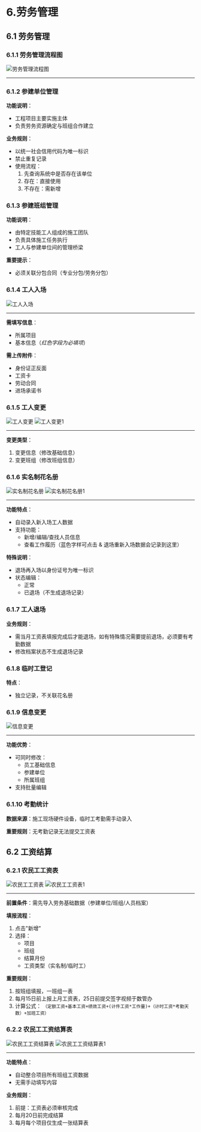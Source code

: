 # 6.劳务管理

## 6.1 劳务管理

### 6.1.1 劳务管理流程图

![劳务管理流程图](./imgs/lwgl/lwgllct.png)

---

### 6.1.2 参建单位管理
**功能说明**：
- 工程项目主要实施主体
- 负责劳务资源确定与班组合作建立

**业务规则**：
- 以统一社会信用代码为唯一标识
- 禁止重复记录
- 使用流程：
  1. 先查询系统中是否存在该单位
  2. 存在：直接使用
  3. 不存在：需新增

### 6.1.3 参建班组管理
**功能说明**：
- 由特定技能工人组成的施工团队
- 负责具体施工任务执行
- 工人与参建单位间的管理桥梁

**重要提示**：
- 必须关联分包合同（专业分包/劳务分包）

### 6.1.4 工人入场

![工人入场](./imgs/lwgl/grrc.png)

---

**需填写信息**：
- 所属项目
- 基本信息（*红色字段为必填项*）

**需上传附件**：
- 身份证正反面
- 工资卡
- 劳动合同
- 进场承诺书

### 6.1.5 工人变更

![工人变更](./imgs/lwgl/grbg.png)
![工人变更1](./imgs/lwgl/grbg1.png)

---

**变更类型**：
1. 变更信息（修改基础信息）
2. 变更班组（修改班组信息）

### 6.1.6 实名制花名册

![实名制花名册](./imgs/lwgl/smzhmc.png)
![实名制花名册1](./imgs/lwgl/smzhmc1.png)

---

**功能特点**：
- 自动录入新入场工人数据
- 支持功能：
  - 新增/编辑/查找人员信息
  - 查看工作履历（蓝色字样可点击 & 退场重新入场数据会记录到这里）
  
**特殊说明**：
- 退场再入场以身份证号为唯一标识
- 状态编辑：
  - 正常
  - 已退场（不生成退场记录）

### 6.1.7 工人退场
**业务规则**：
- 需当月工资表填报完成后才能退场，如有特殊情况需要提前退场，必须要有考勤数据
- 修改档案状态不生成退场记录

### 6.1.8 临时工登记
**特点**：
- 独立记录，不关联花名册

### 6.1.9 信息变更

![信息变更](./imgs/lwgl/xxbg.png)

---

**功能优势**：
- 可同时修改：
  - 员工基础信息
  - 参建单位
  - 所属班组
- 支持批量编辑

### 6.1.10 考勤统计
**数据来源**：施工现场硬件设备，临时工考勤需手动录入

**重要规则**：无考勤记录无法提交工资表

## 6.2 工资结算

### 6.2.1 农民工工资表

![农民工工资表](./imgs/lwgl/nmggzb.png)
![农民工工资表1](./imgs/lwgl/nmggzb1.png)

---

**前置条件**：需先导入劳务基础数据（参建单位/班组/人员档案）

**填报流程**：
1. 点击"新增"
2. 选择：
   - 项目
   - 班组  
   - 结算月份
   - 工资类型（实名制/临时工）

**重要规则**：
1. 按班组填报，一班组一表
2. 每月15日前上报上月工资表，25日前提交签字视频于数管办
3. 计算公式：
   `（定额工资+基本工资+绩效工资+(计件工资*工作量)+（计时工资*考勤天数）+加班工资）`

### 6.2.2 农民工工资结算表

![农民工工资结算表](./imgs/lwgl/nmggzjsb.png) 
![农民工工资结算表1](./imgs/lwgl/nmggzjsb1.png) 

---

**功能特点**：
- 自动整合项目所有班组工资数据
- 无需手动填写内容

**业务规则**：
1. 前提：工资表必须审核完成
2. 每月20日前完成结算
3. 每月每个项目仅生成一张结算表